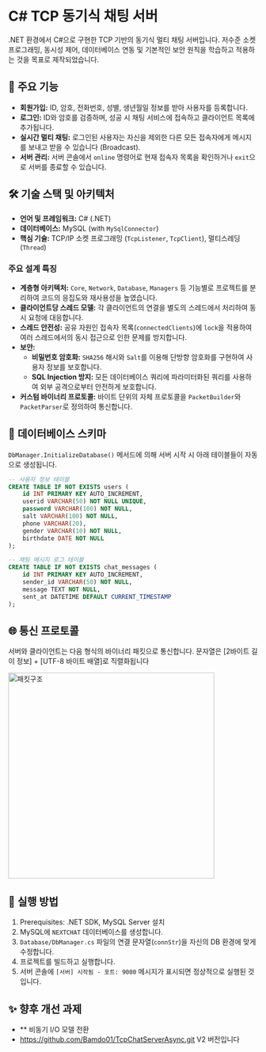 # C# TCP 동기식 채팅 서버

.NET 환경에서 C#으로 구현한 TCP 기반의 동기식 멀티 채팅 서버입니다. 저수준 소켓 프로그래밍, 동시성 제어, 데이터베이스 연동 및 기본적인 보안 원칙을 학습하고 적용하는 것을 목표로 제작되었습니다.

## 📑 주요 기능

* **회원가입:** ID, 암호, 전화번호, 성별, 생년월일 정보를 받아 사용자를 등록합니다.
* **로그인:** ID와 암호를 검증하며, 성공 시 채팅 서비스에 접속하고 클라이언트 목록에 추가됩니다.
* **실시간 멀티 채팅:** 로그인된 사용자는 자신을 제외한 다른 모든 접속자에게 메시지를 보내고 받을 수 있습니다 (Broadcast).
* **서버 관리:** 서버 콘솔에서 `online` 명령어로 현재 접속자 목록을 확인하거나 `exit`으로 서버를 종료할 수 있습니다.

## 🛠️ 기술 스택 및 아키텍처

* **언어 및 프레임워크:** C# (.NET)
* **데이터베이스:** MySQL (with `MySqlConnector`)
* **핵심 기술:** TCP/IP 소켓 프로그래밍 (`TcpListener`, `TcpClient`), 멀티스레딩 (`Thread`)


### 주요 설계 특징
* **계층형 아키텍처:** `Core`, `Network`, `Database`, `Managers` 등 기능별로 프로젝트를 분리하여 코드의 응집도와 재사용성을 높였습니다.
* **클라이언트당 스레드 모델:** 각 클라이언트의 연결을 별도의 스레드에서 처리하여 동시 요청에 대응합니다.
* **스레드 안전성:** 공유 자원인 접속자 목록(`connectedClients`)에 `lock`을 적용하여 여러 스레드에서의 동시 접근으로 인한 문제를 방지합니다.
* **보안:**
    * **비밀번호 암호화:** `SHA256` 해시와 `Salt`를 이용해 단방향 암호화를 구현하여 사용자 정보를 보호합니다.
    * **SQL Injection 방지:** 모든 데이터베이스 쿼리에 파라미터화된 쿼리를 사용하여 외부 공격으로부터 안전하게 보호합니다.
* **커스텀 바이너리 프로토콜:** 바이트 단위의 자체 프로토콜을 `PacketBuilder`와 `PacketParser`로 정의하여 통신합니다.

## 💾 데이터베이스 스키마
`DbManager.InitializeDatabase()` 메서드에 의해 서버 시작 시 아래 테이블들이 자동으로 생성됩니다.
```sql
-- 사용자 정보 테이블
CREATE TABLE IF NOT EXISTS users (
    id INT PRIMARY KEY AUTO_INCREMENT,
    userid VARCHAR(50) NOT NULL UNIQUE,
    password VARCHAR(100) NOT NULL,
    salt VARCHAR(100) NOT NULL,
    phone VARCHAR(20),
    gender VARCHAR(10) NOT NULL,
    birthdate DATE NOT NULL
);

-- 채팅 메시지 로그 테이블
CREATE TABLE IF NOT EXISTS chat_messages (
    id INT PRIMARY KEY AUTO_INCREMENT,
    sender_id VARCHAR(50) NOT NULL,
    message TEXT NOT NULL,
    sent_at DATETIME DEFAULT CURRENT_TIMESTAMP
);
```

## 🌐 통신 프로토콜

서버와 클라이언트는 다음 형식의 바이너리 패킷으로 통신합니다. 문자열은 [2바이트 길이 정보] + [UTF-8 바이트 배열]로 직렬화됩니다

<img width="416" alt="패킷구조" src="https://github.com/user-attachments/assets/18012cf3-1955-4ae6-803a-48fd724f1329" />



## 🚀 실행 방법

1. Prerequisites: .NET SDK, MySQL Server 설치
2. MySQL에 `NEXTCHAT` 데이터베이스를 생성합니다.
3. `Database/DbManager.cs` 파일의 연결 문자열(`connStr`)을 자신의 DB 환경에 맞게 수정합니다.
4. 프로젝트를 빌드하고 실행합니다.
5. 서버 콘솔에 `[서버] 시작됨 - 포트: 9000` 메시지가 표시되면 정상적으로 실행된 것입니다.

## ✨ 향후 개선 과제

* ** 비동기 I/O 모델 전환
* https://github.com/Bamdo01/TcpChatServerAsync.git V2 버전입니다

